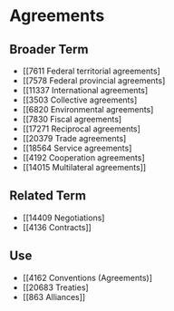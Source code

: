 # Agreements  

## Broader Term

- [[7611 Federal territorial agreements]
- [[7578 Federal provincial agreements]
- [[11337 International agreements]
- [[3503 Collective agreements]
- [[6820 Environmental agreements]
- [[7830 Fiscal agreements]
- [[17271 Reciprocal agreements]
- [[20379 Trade agreements]
- [[18564 Service agreements]
- [[4192 Cooperation agreements]
- [[14015 Multilateral agreements]]  

## Related Term

- [[14409 Negotiations]
- [[4136 Contracts]]  

## Use

- [[4162 Conventions (Agreements)]
- [[20683 Treaties]
- [[863 Alliances]]  

